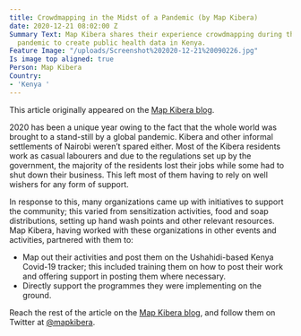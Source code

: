 ```yaml
---
title: Crowdmapping in the Midst of a Pandemic (by Map Kibera)
date: 2020-12-21 08:02:00 Z
Summary Text: Map Kibera shares their experience crowdmapping during the Covid-19
  pandemic to create public health data in Kenya.
Feature Image: "/uploads/Screenshot%202020-12-21%20090226.jpg"
Is image top aligned: true
Person: Map Kibera
Country:
- 'Kenya '
---
```


This article originally appeared on the [Map Kibera blog](https://www.mapkibera.org/blog/). 

2020 has been a unique year owing to the fact that the whole world was brought to a stand-still by a global pandemic. Kibera and other informal settlements of Nairobi weren’t spared either. Most of the Kibera residents work as casual labourers and due to the regulations set up by the government, the majority of the residents lost their jobs while some had to shut down their business. This left most of them having to rely on well wishers for any form of support.

In response to this, many organizations came up with initiatives to support the community; this varied from sensitization activities, food and soap distributions, setting up hand wash points and other relevant resources. Map Kibera, having worked with these organizations in other events and activities, partnered with them to:

* Map out their activities and post them on the Ushahidi-based Kenya Covid-19 tracker; this included training them on how to post their work and offering support in posting them where necessary.
* Directly support the programmes they were implementing on the ground.

Reach the rest of the article on the [Map Kibera blog](https://www.mapkibera.org/blog/2020/11/25/crowdmapping-in-the-midst-of-a-pandemic/), and follow them on Twitter at [@mapkibera](https://twitter.com/mapkibera).
